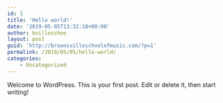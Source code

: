 ```yaml
---
id: 1
title: 'Hello world!'
date: '2019-05-05T13:32:18+00:00'
author: bvilleschoo
layout: post
guid: 'http://brownsvilleschoolofmusic.com/?p=1'
permalink: /2019/05/05/hello-world/
categories:
    - Uncategorized
---
```


Welcome to WordPress. This is your first post. Edit or delete it, then start writing!
